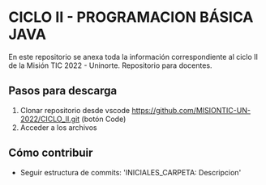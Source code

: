 # CICLO II - PROGRAMACION BÁSICA JAVA

En este repositorio se anexa toda la información correspondiente al ciclo II de la Misión TIC 2022 - Uninorte. 
Repositorio para docentes.

## Pasos para descarga

1. Clonar repositorio desde vscode https://github.com/MISIONTIC-UN-2022/CICLO_II.git (botón Code)
2. Acceder a los archivos

## Cómo contribuir

- Seguir estructura de commits: 'INICIALES_CARPETA: Descripcion'
